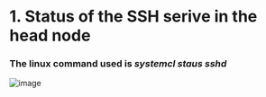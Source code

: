 # 1. Status of the SSH serive in the head node 
### The linux command used is *systemcl staus sshd*
![image](https://github.com/user-attachments/assets/a864668a-ef90-4453-8adb-034a7c99dae7)










